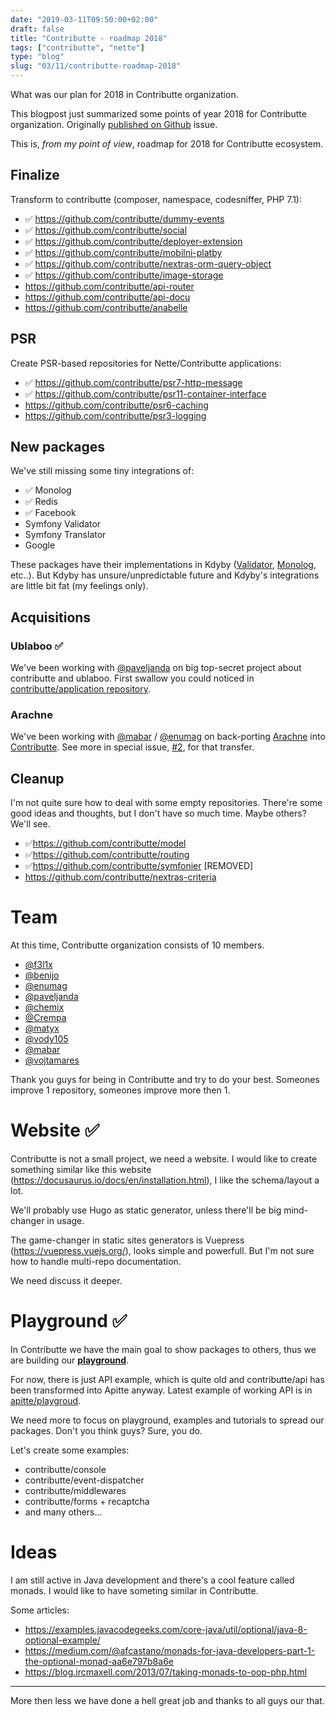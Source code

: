 ```yaml
---
date: "2019-03-11T09:50:00+02:00"
draft: false
title: "Contributte - roadmap 2018"
tags: ["contributte", "nette"]
type: "blog"
slug: "03/11/contributte-roadmap-2018"
---
```


What was our plan for 2018 in Contributte organization.

<!--more-->

<p class="alert alert-warning">This blogpost just summarized some points of year 2018 for Contributte organization. Originally <a href="https://github.com/contributte/contributte/issues/3">published on Github</a> issue.</p>

This is, *from my point of view*, roadmap for 2018 for Contributte ecosystem.

## Finalize

Transform to contributte (composer, namespace, codesniffer, PHP 7.1):

- ✅ https://github.com/contributte/dummy-events
- ✅ https://github.com/contributte/social
- ✅ https://github.com/contributte/deployer-extension
- ✅ https://github.com/contributte/mobilni-platby
- ✅ https://github.com/contributte/nextras-orm-query-object
- ✅ https://github.com/contributte/image-storage
- https://github.com/contributte/api-router
- https://github.com/contributte/api-docu
- https://github.com/contributte/anabelle

## PSR

Create PSR-based repositories for Nette/Contributte applications:

- ✅ https://github.com/contributte/psr7-http-message
- ✅ https://github.com/contributte/psr11-container-interface
- https://github.com/contributte/psr6-caching
- https://github.com/contributte/psr3-logging

## New packages

We've still missing some tiny integrations of:

- ✅ Monolog
- ✅ Redis
- ✅ Facebook
- Symfony Validator
- Symfony Translator
- Google

These packages have their implementations in Kdyby ([Validator](https://github.com/Kdyby/Validator), [Monolog](https://github.com/Kdyby/Monolog), etc..). But Kdyby has unsure/unpredictable future and Kdyby's integrations are little bit fat (my feelings only).

## Acquisitions

### Ublaboo ✅

We've been working with [@paveljanda](https://github.com/paveljanda) on big top-secret project about contributte and ublaboo. First swallow you could noticed in [contributte/application repository](https://github.com/contributte/application/pull/12).

### Arachne

We've been working with [@mabar](https://github.com/mabar) / [@enumag](https://github.com/enumag) on back-porting [Arachne](https://github.com/arachne) into [Contributte](https://github.com/contributte).
See more in special issue, [#2](https://github.com/contributte/contributte/issues/2), for that transfer.

## Cleanup

I'm not quite sure how to deal with some empty repositories. There're some good ideas and thoughts, but I don't have so much time. Maybe others? We'll see.

- ✅https://github.com/contributte/model
- ✅https://github.com/contributte/routing
- ✅https://github.com/contributte/symfonier [REMOVED]
- https://github.com/contributte/nextras-criteria

# Team

At this time, Contributte organization consists of 10 members.

- [@f3l1x](github.com/f3l1x)
- [@benijo](github.com/benijo)
- [@enumag](github.com/enumag)
- [@paveljanda](github.com/paveljanda)
- [@chemix](github.com/chemix)
- [@Crempa](github.com/crempa)
- [@matyx](github.com/matyx)
- [@vody105](github.com/vody105)
- [@mabar](github.com/mabar)
- [@vojtamares](github.com/vojtamares)

Thank you guys for being in Contributte and try to do your best. Someones improve 1 repository, someones improve more then 1.

# Website ✅

Contributte is not a small project, we need a website. I would like to create something similar like this website (https://docusaurus.io/docs/en/installation.html), I like the schema/layout a lot.

We'll probably use Hugo as static generator, unless there'll be big mind-changer in usage.

The game-changer in static sites generators is Vuepress (https://vuepress.vuejs.org/), looks simple and powerfull. But I'm not sure how to handle multi-repo documentation.

We need discuss it deeper.

# Playground ✅

In Contributte we have the main goal to show packages to others, thus we are building our [**playground**](https://github.com/contributte/playground).

For now, there is just API example, which is quite old and contributte/api has been transformed into Apitte anyway. Latest example of working API is in [apitte/playgroud](https://github.com/apitte/playground).

We need more to focus on playground, examples and tutorials to spread our packages. Don't you think guys? Sure, you do.

Let's create some examples:

- contributte/console
- contributte/event-dispatcher
- contributte/middlewares
- contributte/forms + recaptcha
- and many others...

# Ideas

I am still active in Java development and there's a cool feature called monads. I would like to have someting similar in Contributte.

Some articles:

- https://examples.javacodegeeks.com/core-java/util/optional/java-8-optional-example/
- https://medium.com/@afcastano/monads-for-java-developers-part-1-the-optional-monad-aa6e797b8a6e
- https://blog.ircmaxell.com/2013/07/taking-monads-to-oop-php.html

----

More then less we have done a hell great job and thanks to all guys our that.
